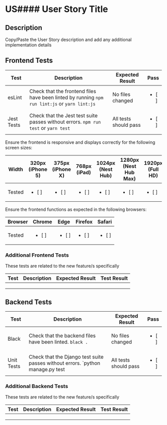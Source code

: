 # US#### User Story Title

## Description

Copy/Paste the User Story description and add any additional implementation details

## Frontend Tests

| Test | Description | Expected Result | Pass |
| ---- | ----------- | --------------- | ---- |
| esLint | Check that the frontend files have been linted by running `npm run lint:js` or `yarn lint:js` | No files changed | <ul><li>[ ]</li></ul> |
| Jest Tests | Check that the Jest test suite passes without errors. `npm run test` or `yarn test` | All tests should pass | <ul><li>[ ]</li></ul> |

Ensure the frontend is responsive and displays correctly for the following screen sizes:

| Width | 320px (iPhone 5) | 375px (iPhone X) | 768px (iPad) | 1024px (Nest Hub) | 1280px (Nest Hub Max) | 1920px (Full HD) | 2560px (2K) |
| ----- | ---------------- | ---------------- | ------------ | ----------------- | --------------------- | ---------------- | ----------- |
| Tested | <ul><li>[ ]</li></ul> | <ul><li>[ ]</li></ul> | <ul><li>[ ]</li></ul> | <ul><li>[ ]</li></ul> | <ul><li>[ ]</li></ul> | <ul><li>[ ]</li></ul> | <ul><li>[ ]</li></ul>

Ensure the frontend functions as expected in the following browsers:

| Browser | Chrome | Edge | Firefox | Safari |
| ------- | ------ | ---- | ------- | ------ |
| Tested  | <ul><li>[ ]</li></ul> | <ul><li>[ ]</li></ul> | <ul><li>[ ]</li></ul> | <ul><li>[ ]</li></ul> |

### Additional Frontend Tests

These tests are related to the new feature/s specifically

| Test | Description | Expected Result | Test Result |
| ---- | ----------- | --------------- | ----------- |
|      |             |                 |             |
|      |             |                 |             |
|      |             |                 |             |

## Backend Tests

| Test | Description | Expected Result | Pass |
| ---- | ----------- | --------------- | ---- |
| Black | Check that the backend files have been linted. `black .` | No files changed | <ul><li>[ ]</li></ul> |
| Unit Tests | Check that the Django test suite passes without errors. `python manage.py test | All tests should pass | <ul><li>[ ]</li></ul> |


### Additional Backend Tests

These tests are related to the new feature/s specifically

| Test | Description | Expected Result | Test Result |
| ---- | ----------- | --------------- | ----------- |
|      |             |                 |             |
|      |             |                 |             |
|      |             |                 |             |

